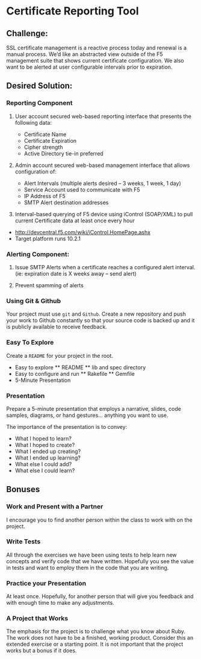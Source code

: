 # Certificate Reporting Tool


## Challenge:

SSL certificate management is a reactive process today and renewal is a manual process.  We’d like an abstracted view outside of the F5 management suite that shows current certificate configuration.  We also want to be alerted at user configurable intervals prior to expiration. 

## Desired Solution:

### Reporting Component

1.  User account secured web-based reporting interface that presents the following data:
	* Certificate Name
	* Certificate Expiration
	* Cipher strength
	* Active Directory tie-in preferred

2.  Admin account secured web-based management interface that allows configuration of:
	* Alert Intervals (multiple alerts desired – 3 weeks, 1 week, 1 day)
	* Service Account used to communicate with F5
	* IP Address of F5 
	* SMTP Alert destination addresses

3.  Interval-based querying of F5 device using iControl (SOAP/XML) to pull current Certificate data at least once every hour
  -	http://devcentral.f5.com/wiki/iControl.HomePage.ashx
  -	Target platform runs 10.2.1

### Alerting Component:

1.  Issue SMTP Alerts when a certificate reaches a configured alert interval.  (ie:  expiration date is X weeks away – send alert)

2.  Prevent spamming of alerts

### Using Git & Github

Your project must use `git` and `Github`. Create a new repository and push your work to Github constantly so that your source code is backed up and it is publicly available to receive feedback.

### Easy To Explore

Create a `README` for your project in the root.

* Easy to explore
** README
** lib and spec directory
* Easy to configure and run
** Rakefile
** Gemfile
* 5-Minute Presentation

### Presentation

Prepare a 5-minute presentation that employs a narrative, slides, code samples, diagrams, or hand gestures... anything you want to use. 

The importance of the presentation is to convey:

* What I hoped to learn?
* What I hoped to create?
* What I ended up creating?
* What I ended up learning?
* What else I could add?
* What else I could learn?

## Bonuses

### Work and Present with a Partner

I encourage you to find another person within the class to work with on the project.

### Write Tests

All through the exercises we have been using tests to help learn new concepts and verify code that we have written. Hopefully you see the value in tests and want to employ them in the code that you are writing.

### Practice your Presentation

At least once. Hopefully, for another person that will give you feedback and with enough time to make any adjustments.

### A Project that Works

The emphasis for the project is to challenge what you know about Ruby. The work does not have to be a finished, working product. Consider this an extended exercise or a starting point. It is not important that the project works but a bonus if it does.

